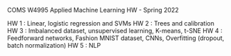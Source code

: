 COMS W4995 Applied Machine Learning HW - Spring 2022

HW 1 : Linear, logistic regression and SVMs
HW 2 : Trees and calibration
HW 3 : Imbalanced dataset, unsupervised learning, K-means, t-SNE
HW 4 : Feedforward networks, Fashion MNIST dataset, CNNs, Overfitting (dropout, batch normalization)
HW 5 : NLP
